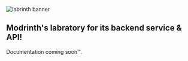 ![labrinth banner](https://media.discordapp.net/attachments/706901251560046654/727403166257381416/Group_31_9.png?width=1653&height=371)

## Modrinth's labratory for its backend service & API!

Documentation coming soon™.
